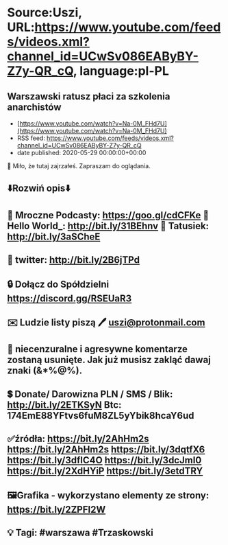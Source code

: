 # Source:Uszi, URL:https://www.youtube.com/feeds/videos.xml?channel_id=UCwSv086EAByBY-Z7y-QR_cQ, language:pl-PL

## Warszawski ratusz płaci za szkolenia anarchistów
 - [https://www.youtube.com/watch?v=Na-0M_FHd7U](https://www.youtube.com/watch?v=Na-0M_FHd7U)
 - RSS feed: https://www.youtube.com/feeds/videos.xml?channel_id=UCwSv086EAByBY-Z7y-QR_cQ
 - date published: 2020-05-29 00:00:00+00:00

🤪 Miło, że tutaj zajrzałeś.  Zapraszam do oglądania.

⬇️Rozwiń opis⬇️
------------------------------------------------------------
👀 Mroczne Podcasty: https://goo.gl/cdCFKe
👀 Hello World_: http://bit.ly/31BEhnv
👀 Tatusiek: http://bit.ly/3aSCheE
------------------------------------------------------------
👀 twitter: http://bit.ly/2B6jTPd
------------------------------------------------------------
🔒 Dołącz do Spółdzielni
https://discord.gg/RSEUaR3
------------------------------------------------------------
✉️ Ludzie listy piszą 
🖊️ uszi@protonmail.com
------------------------------------------------------------
👺 niecenzuralne i agresywne komentarze zostaną usunięte.  Jak już musisz zakląć dawaj znaki (&*%@%).
------------------------------------------------------------
💲 Donate/ Darowizna
PLN / SMS / Blik: http://bit.ly/2ETKSyN
Btc: 174EmE88YFtvs6fuM8ZL5yYbik8hcaY6ud
------------------------------------------------------------
✅źródła:
https://bit.ly/2AhHm2s
https://bit.ly/2AhHm2s
https://bit.ly/3dqtfX6
https://bit.ly/3dfIC4O
https://bit.ly/3dcJmI0
https://bit.ly/2XdHYiP
https://bit.ly/3etdTRY
---------------------------------------------------------------
🖼Grafika - wykorzystano elementy ze strony: 
https://bit.ly/2ZPFI2W
-------------------------------------------------------------
💡 Tagi: #warszawa #Trzaskowski
--------------------------------------------------------------

